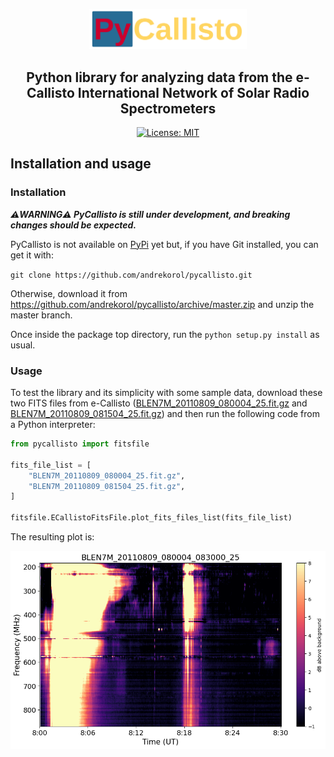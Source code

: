 <p align="center"><img src="assets/img/pycallisto_logo_200px.png" alt="PyCallisto Logo" style="width: 50%; height: 50%;" /></p>

<h2 align="center">Python library for analyzing data from the e-Callisto International Network of Solar Radio Spectrometers</h1>

<p align="center">
<a href="https://github.com/andrekorol/pycallisto/blob/master/LICENSE"><img alt="License: MIT" src="https://img.shields.io/badge/License-MIT-yellow.svg" /></a>
</p>

## Installation and usage

### Installation

**_⚠️WARNING⚠️ PyCallisto is still under development, and breaking changes should be expected._**

PyCallisto is not available on [PyPi](https://pypi.org/) yet but, if you have Git installed, you can get it with:

`git clone https://github.com/andrekorol/pycallisto.git`

Otherwise, download it from https://github.com/andrekorol/pycallisto/archive/master.zip and unzip the master branch.

Once inside the package top directory, run the `python setup.py install` as usual.

### Usage

To test the library and its simplicity with some sample data, download these two FITS files from e-Callisto ([BLEN7M_20110809_080004_25.fit.gz](http://soleil80.cs.technik.fhnw.ch/solarradio/data/2002-20yy_Callisto/2011/08/09/BLEN7M_20110809_080004_25.fit.gz) and [BLEN7M_20110809_081504_25.fit.gz](http://soleil80.cs.technik.fhnw.ch/solarradio/data/2002-20yy_Callisto/2011/08/09/BLEN7M_20110809_081504_25.fit.gz)) and then run the following code from a Python interpreter:

```Python
from pycallisto import fitsfile

fits_file_list = [
    "BLEN7M_20110809_080004_25.fit.gz",
    "BLEN7M_20110809_081504_25.fit.gz",
]

fitsfile.ECallistoFitsFile.plot_fits_files_list(fits_file_list)
```

The resulting plot is:

<p align="center"><img src="assets/img/BLEN7M_20110809_080004_083000_25.png" alt="BLEN7M_20110809_080004_083000_25.png" /></p>
